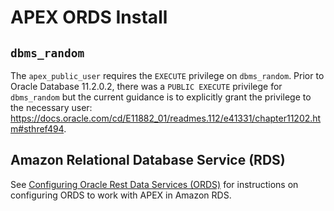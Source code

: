 # APEX ORDS Install

## `dbms_random`

The `apex_public_user` requires the `EXECUTE` privilege on `dbms_random`. Prior to Oracle Database 11.2.0.2, there was a `PUBLIC EXECUTE` privilege for `dbms_random` but the current guidance is to explicitly grant the privilege to the necessary user: <https://docs.oracle.com/cd/E11882_01/readmes.112/e41331/chapter11202.htm#sthref494>.

## Amazon Relational Database Service (RDS)

See [Configuring Oracle Rest Data Services (ORDS)](https://docs.aws.amazon.com/AmazonRDS/latest/UserGuide/Appendix.Oracle.Options.APEX.ORDSConf.html) for instructions on configuring ORDS to work with APEX in Amazon RDS.
